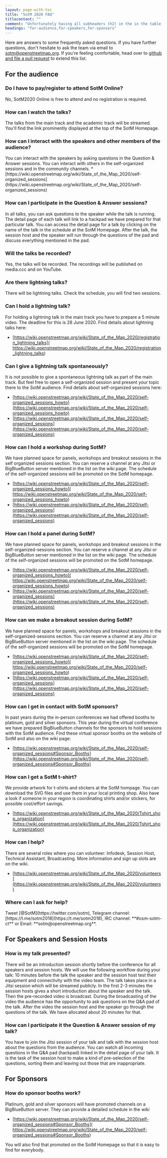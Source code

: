 ```yaml
---
layout: page-with-toc
title: "SotM 2020 FAQ"
titlecontent: ""
comment: "Unfortunately having all subheaders (h2) in the in the table of contents (toc) doesnt fit"
headings: "for-audience,for-speakers,for-sponsors"
---
```


<p>Here are answers to some frequently asked questions. If you have further questions, don't hesitate to ask the team via email to <a href="mailto:sotm@openstreetmap.org">sotm@openstreetmap.org</a>. If you're feeling comfortable, head over to <a href="https://github.com/openstreetmap/stateofthemap-2020/edit/master/faq/index.md">github and file a pull request</a> to extend this list.</p>

<h2 id="for-audience">For the audience</h2>

<h3 id="pay-register">Do I have to pay/register to attend SotM Online?</h3>
No, SotM2020 Online is free to attend and no registration is required.

<h3 id="watch">How can I watch the talks?</h3>
The talks from the main track and the academic track will be streamed. You'll find the link prominently displayed at the top of the SotM Homepage.

<h3 id="interact">How can I interact with the speakers and other members of the audience?</h3>
You can interact with the speakers by asking questions in the Question & Answer sessions. You can interact with others in the self-organized sessions and in the community channels.
* [https://wiki.openstreetmap.org/wiki/State_of_the_Map_2020/self-organized_sessions](https://wiki.openstreetmap.org/wiki/State_of_the_Map_2020/self-organized_sessions)

<h3 id="qa">How can I participate in the Question & Answer sessions?</h3>
In all talks, you can ask questions to the speaker while the talk is running. The detail page of each talk will link to a hackpad we have prepared for that particular talk. You can access the  detail page for a talk by clicking on the name of the talk in the schedule at the SotM Homepage.
After the talk, the session host and the speaker will run through the questions of the pad and discuss everything mentioned in the pad.

<h3 id="recorded">Will the talks be recorded?</h3>
Yes, the talks will be recorded. The recordings will be published on media.ccc and on YouTube.

<h3 id="lightning">Are there lightning talks?</h3>
There will be lightning talks. Check the schedule, you will find two sessions.

<h3 id="lightning-speak">Can I hold a lightning talk?</h3>
For holding a lightning talk in the main track you have to prepare a 5 minute video. The deadline for this is 28 June 2020. Find details about lightning talks here:

* [https://wiki.openstreetmap.org/wiki/State_of_the_Map_2020/registration_lightning_talks](
https://wiki.openstreetmap.org/wiki/State_of_the_Map_2020/registration_lightning_talks)

<h3 id="lightning-spont">Can I give a lightning talk spontaneously?</h3>
It is not possible to give a spontaneous lightning talk as part of the main track. But feel free to open a self-organized session and present your topic there to the SotM audience. Find details about self-organized sessions here:

* [https://wiki.openstreetmap.org/wiki/State_of_the_Map_2020/self-organized_sessions_howto](https://wiki.openstreetmap.org/wiki/State_of_the_Map_2020/self-organized_sessions_howto)
* [https://wiki.openstreetmap.org/wiki/State_of_the_Map_2020/self-organized_sessions](https://wiki.openstreetmap.org/wiki/State_of_the_Map_2020/self-organized_sessions)


<h3 id="workshop">How can I hold a workshop during SotM?</h3>
We have planned space for panels, workshops and breakout sessions in the self organized sessions section. You can reserve a channel at any Jitsi or BigBlueButton server mentioned in the list on the wiki page. The schedule of the self-organized sessions will be promoted on the SotM  homepage.

* [https://wiki.openstreetmap.org/wiki/State_of_the_Map_2020/self-organized_sessions_howto](
https://wiki.openstreetmap.org/wiki/State_of_the_Map_2020/self-organized_sessions_howto)
* [https://wiki.openstreetmap.org/wiki/State_of_the_Map_2020/self-organized_sessions](https://wiki.openstreetmap.org/wiki/State_of_the_Map_2020/self-organized_sessions)

<h3 id="panel">How can I hold a panel during SotM?</h3>
We have planned space for panels, workshops and breakout sessions in the self-organized-sessions section. You can reserve a channel at any Jitsi  or BigBlueButton server mentioned in the list on the wiki page. The schedule of the self-organized sessions will be promoted on the SotM  homepage.

* [https://wiki.openstreetmap.org/wiki/State_of_the_Map_2020/self-organized_sessions_howto](
https://wiki.openstreetmap.org/wiki/State_of_the_Map_2020/self-organized_sessions_howto)
* [https://wiki.openstreetmap.org/wiki/State_of_the_Map_2020/self-organized_sessions](https://wiki.openstreetmap.org/wiki/State_of_the_Map_2020/self-organized_sessions)

<h3 id="breakout">How can we make a breakout session during SotM?</h3>
We have planned space for panels, workshops and breakout sessions in the  self-organized-sessions section. You can reserve a channel at any Jitsi  or BigBlueButton server mentioned in the list on the wiki page. The schedule of the self-organized sessions will be promoted on the SotM  homepage.

* [https://wiki.openstreetmap.org/wiki/State_of_the_Map_2020/self-organized_sessions_howto](
https://wiki.openstreetmap.org/wiki/State_of_the_Map_2020/self-organized_sessions_howto)
* [https://wiki.openstreetmap.org/wiki/State_of_the_Map_2020/self-organized_sessions](https://wiki.openstreetmap.org/wiki/State_of_the_Map_2020/self-organized_sessions)

<h3 id="contact-sponsors">How can I get in contact with SotM sponsors?</h3>
In past years during the in-person conferences we had offered booths to platinum, gold and silver sponsors. This year during the virtual conference we have prepared BigBlueButton channels for the sponsors to hold sessions with the SotM audience. Find these virtual sponsor booths on the website of SotM and also on the wiki page:

* [https://wiki.openstreetmap.org/wiki/State_of_the_Map_2020/self-organized_sessions#Sponsor_Booths](https://wiki.openstreetmap.org/wiki/State_of_the_Map_2020/self-organized_sessions#Sponsor_Booths)

<h3 id="tshirt">How can I get a SotM t-shirt?</h3>
We provide artwork for t-shirts and stickers at the SotM hompage. You can download the SVG files and use them in your local printing shop.
Also have a look if someone in your region is coordinating shirts and/or stickers, for possible cost/effort savings.

* [https://wiki.openstreetmap.org/wiki/State_of_the_Map_2020/Tshirt_shop_organization](https://wiki.openstreetmap.org/wiki/State_of_the_Map_2020/Tshirt_shop_organization)


<h3 id="help">How can I help?</h3>
There are several roles where you can volunteer: Infodesk, Session Host, Technical Assistant, Broadcasting. More information and sign up slots are on the wiki.

* [https://wiki.openstreetmap.org/wiki/State_of_the_Map_2020/volunteers](https://wiki.openstreetmap.org/wiki/State_of_the_Map_2020/volunteers)


<h3 id="ask-help">Where can I ask for help?</h3>
Tweet [@SotM](https://twitter.com/sotm), Telegram channel: [https://t.me/sotm2018](https://t.me/sotm2018), IRC channel: **#osm-sotm-ct** or Email: **sotm@openstreetmap.org**.

<h2 id="for-speakers">For Speakers and Session Hosts</h2>

<h3 id="talk-presented">How is my talk presented?</h3>
There will be an introduction session shortly before the conference for all speakers and session hosts. We will use the following workflow during your talk:
10 minutes before the talk the speaker and the session host test their equipment and connectivity with the video team.
The talk takes place in a Jitsi session which will be streamed publicly.
In the first 2-3 minutes the session hosts gives a short introduction about the speaker and the talk.
Then the pre-recorded video is broadcast.
During the broadcasting of the video the audience has the opportunity to ask questions on the Q&A pad of the talk.
After the video the session host and the speaker go through the questions of the talk. We have allocated about 20 minutes for that.


<h3 id="talk-qa">How can I participate it the Question & Answer session of my talk?</h3>
You have to join the Jitsi session of your talk and talk with the session host about the questions from the audience. You can watch all incoming questions in the Q&A pad (hackpad) linked in the detail page of your talk. It is the task of the session host to make a kind of pre-selection of the questions, sorting them and leaving out those that are inappropriate.


<h2 id="for-sponsors">For Sponsors</h2>

<h3 id="booths">How do sponsor booths work?</h3>
Platinum, gold and silver sponsors will have promoted channels on a BigBlueButton server. They can provide a detailed schedule in the wiki

* [https://wiki.openstreetmap.org/wiki/State_of_the_Map_2020/self-organized_sessions#Sponsor_Booths](
https://wiki.openstreetmap.org/wiki/State_of_the_Map_2020/self-organized_sessions#Sponsor_Booths)

You will also find that promoted on the SotM Homepage so that it is easy to find for everybody.
